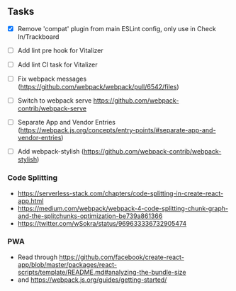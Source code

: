 ## Tasks
- [x] Remove 'compat' plugin from main ESLint config, only use in Check In/Trackboard
- [ ] Add lint pre hook for Vitalizer
- [ ] Add lint CI task for Vitalizer
- [ ] Fix webpack messages (https://github.com/webpack/webpack/pull/6542/files)
- [ ] Switch to webpack serve https://github.com/webpack-contrib/webpack-serve
- [ ] Separate App and Vendor Entries (https://webpack.js.org/concepts/entry-points/#separate-app-and-vendor-entries)
- [ ] Add webpack-stylish (https://github.com/webpack-contrib/webpack-stylish)


### Code Splitting
- https://serverless-stack.com/chapters/code-splitting-in-create-react-app.html
- https://medium.com/webpack/webpack-4-code-splitting-chunk-graph-and-the-splitchunks-optimization-be739a861366
- https://twitter.com/wSokra/status/969633336732905474


### PWA
- Read through https://github.com/facebook/create-react-app/blob/master/packages/react-scripts/template/README.md#analyzing-the-bundle-size
- and https://webpack.js.org/guides/getting-started/
